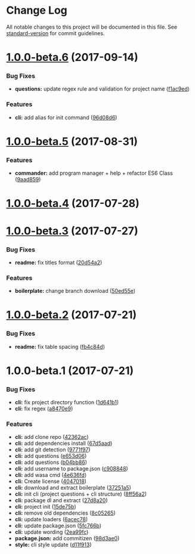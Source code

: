 # Change Log

All notable changes to this project will be documented in this file. See [standard-version](https://github.com/conventional-changelog/standard-version) for commit guidelines.

<a name="1.0.0-beta.6"></a>
# [1.0.0-beta.6](https://github.com/waitandseeagency/wasa-cli/compare/v1.0.0-beta.5...v1.0.0-beta.6) (2017-09-14)


### Bug Fixes

* **questions:** update regex rule and validation for project name ([f1ac9ed](https://github.com/waitandseeagency/wasa-cli/commit/f1ac9ed))


### Features

* **cli:** add alias for init command ([96d08d6](https://github.com/waitandseeagency/wasa-cli/commit/96d08d6))



<a name="1.0.0-beta.5"></a>
# [1.0.0-beta.5](https://github.com/waitandseeagency/wasa-cli/compare/v1.0.0-beta.4...v1.0.0-beta.5) (2017-08-31)


### Features

* **commander:** add program manager + help + refactor ES6 Class ([9aad859](https://github.com/waitandseeagency/wasa-cli/commit/9aad859))



<a name="1.0.0-beta.4"></a>
# [1.0.0-beta.4](https://github.com/waitandseeagency/wasa-cli/compare/v1.0.0-beta.3...v1.0.0-beta.4) (2017-07-28)



<a name="1.0.0-beta.3"></a>
# [1.0.0-beta.3](https://github.com/waitandseeagency/wasa-cli/compare/v1.0.0-beta.2...v1.0.0-beta.3) (2017-07-27)


### Bug Fixes

* **readme:** fix titles format ([20d54a2](https://github.com/waitandseeagency/wasa-cli/commit/20d54a2))


### Features

* **boilerplate:** change branch download ([50ed55e](https://github.com/waitandseeagency/wasa-cli/commit/50ed55e))



<a name="1.0.0-beta.2"></a>
# [1.0.0-beta.2](https://github.com/waitandseeagency/wasa-cli/compare/v1.0.0-beta.1...v1.0.0-beta.2) (2017-07-21)


### Bug Fixes

* **readme:** fix table spacing ([fb4c84d](https://github.com/waitandseeagency/wasa-cli/commit/fb4c84d))



<a name="1.0.0-beta.1"></a>
# 1.0.0-beta.1 (2017-07-21)


### Bug Fixes

* **cli:** fix project directory function ([1d641b1](https://github.com/waitandseeagency/wasa-cli/commit/1d641b1))
* **cli:** fix regex ([a8470e9](https://github.com/waitandseeagency/wasa-cli/commit/a8470e9))


### Features

* **cli:** add clone repo ([42362ac](https://github.com/waitandseeagency/wasa-cli/commit/42362ac))
* **cli:** add dependencies install ([67d5aad](https://github.com/waitandseeagency/wasa-cli/commit/67d5aad))
* **cli:** add git detection ([9771f97](https://github.com/waitandseeagency/wasa-cli/commit/9771f97))
* **cli:** add questions ([e653d06](https://github.com/waitandseeagency/wasa-cli/commit/e653d06))
* **cli:** add questions ([b04bb86](https://github.com/waitandseeagency/wasa-cli/commit/b04bb86))
* **cli:** add username to package.json ([c908848](https://github.com/waitandseeagency/wasa-cli/commit/c908848))
* **cli:** add wasa cmd ([4e636fd](https://github.com/waitandseeagency/wasa-cli/commit/4e636fd))
* **cli:** Create license ([4047018](https://github.com/waitandseeagency/wasa-cli/commit/4047018))
* **cli:** download and extract boilerplate ([37251a5](https://github.com/waitandseeagency/wasa-cli/commit/37251a5))
* **cli:** init cli (project questions + cli structure) ([8ff56a2](https://github.com/waitandseeagency/wasa-cli/commit/8ff56a2))
* **cli:** package dl and extract ([27d8a20](https://github.com/waitandseeagency/wasa-cli/commit/27d8a20))
* **cli:** project init ([15de75b](https://github.com/waitandseeagency/wasa-cli/commit/15de75b))
* **cli:** remove old dependencies ([8c05265](https://github.com/waitandseeagency/wasa-cli/commit/8c05265))
* **cli:** update loaders ([6acec78](https://github.com/waitandseeagency/wasa-cli/commit/6acec78))
* **cli:** update package.json ([5fc766b](https://github.com/waitandseeagency/wasa-cli/commit/5fc766b))
* **cli:** update wording ([2ea99fc](https://github.com/waitandseeagency/wasa-cli/commit/2ea99fc))
* **package.json:** add commitizen ([98d3ae0](https://github.com/waitandseeagency/wasa-cli/commit/98d3ae0))
* **style:** cli style update ([d11f913](https://github.com/waitandseeagency/wasa-cli/commit/d11f913))
